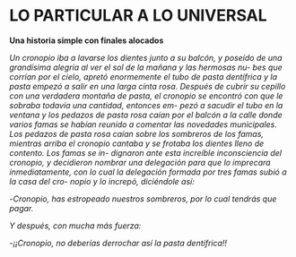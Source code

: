 # LO PARTICULAR A LO UNIVERSAL

**Una historia simple con finales alocados**

*Un cronopio iba a lavarse los dientes junto a su balcón, y poseído de una grandísima alegría al ver el sol de la mañana y las hermosas nu- bes que corrían por el cielo, apretó enormemente el tubo de pasta dentífrica y la pasta empezó a salir en una larga cinta rosa. Después de cubrir su cepillo con una verdadera montaña de pasta, el cronopio se encontró con que le sobraba todavía una cantidad, entonces em- pezó a sacudir el tubo en la ventana y los pedazos de pasta rosa caían por el balcón a la calle donde varios famas se habían reunido a comentar las novedades municipales. Los pedazos de pasta rosa caían sobre los sombreros de los famas, mientras arriba el cronopio cantaba y se frotaba los dientes lleno de contento. Los famas se in- dignaron ante esta increíble inconsciencia del cronopio, y decidieron nombrar una delegación para que lo imprecara inmediatamente, con lo cual la delegación formada por tres famas subió a la casa del cro- nopio y lo increpó, diciéndole así:*

-*Cronopio, has estropeado nuestros sombreros, por lo cual tendrás que pagar.*

*Y después, con mucha más fuerza:*

-*¡¡Cronopio, no deberías derrochar así la pasta dentífrica!!*
